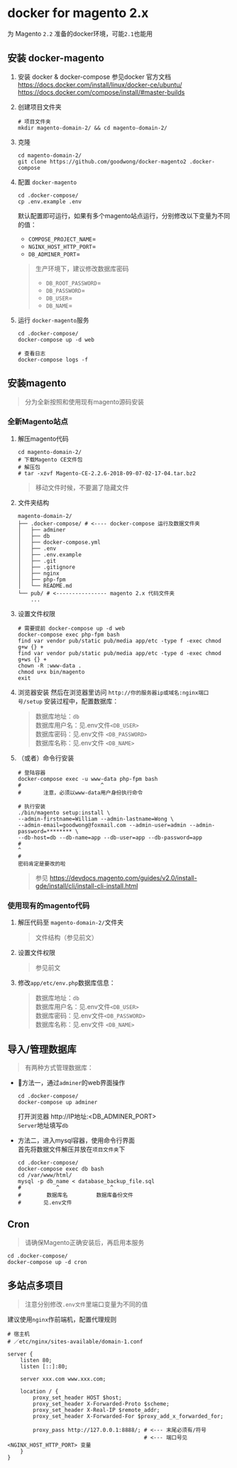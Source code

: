 
# docker for magento 2.x
为 Magento `2.2` 准备的docker环境，可能`2.1`也能用


## 安装 docker-magento

1. 安装 docker & docker-compose
    参见docker 官方文档  
    https://docs.docker.com/install/linux/docker-ce/ubuntu/  
    https://docs.docker.com/compose/install/#master-builds  


2. 创建项目文件夹
    ```shell
    # 项目文件夹
    mkdir magento-domain-2/ && cd magento-domain-2/
    ```

3. 克隆
    ```shell
    cd magento-domain-2/
    git clone https://github.com/goodwong/docker-magento2 .docker-compose
    ```

4. 配置 `docker-magento`
    ```shell
    cd .docker-compose/
    cp .env.example .env
    ```
    默认配置即可运行，如果有多个magento站点运行，分别修改以下变量为不同的值：
    - `COMPOSE_PROJECT_NAME`=  
    - `NGINX_HOST_HTTP_PORT`=  
    - `DB_ADMINER_PORT`=  

    > 生产环境下，建议修改数据库密码  
    > - `DB_ROOT_PASSWORD`=  
    > - `DB_PASSWORD`=  
    > - `DB_USER`=  
    > - `DB_NAME`=  

5. 运行 `docker-magento`服务
    ```shell
    cd .docker-compose/
    docker-compose up -d web

    # 查看日志
    docker-compose logs -f
    ```



## 安装magento

> 分为全新按照和使用现有magento源码安装

### 全新Magento站点

1. 解压magento代码
    ```shell
    cd magento-domain-2/
    # 下载Magento CE文件包
    # 解压包
    # tar -xzvf Magento-CE-2.2.6-2018-09-07-02-17-04.tar.bz2
    ```
    > 移动文件时候，不要漏了隐藏文件

2. 文件夹结构
    ```
    magento-domain-2/
    ├── .docker-compose/ # <---- docker-compose 运行及数据文件夹
    │   ├── adminer
    │   ├── db
    │   ├── docker-compose.yml
    │   ├── .env
    │   ├── .env.example
    │   ├── .git
    │   ├── .gitignore
    │   ├── nginx
    │   ├── php-fpm
    │   └── README.md
    └── pub/ # <---------------- magento 2.x 代码文件夹
        ...
    ```

3. 设置文件权限
    ```shell
    # 需要提前 docker-compose up -d web
    docker-compose exec php-fpm bash
    find var vendor pub/static pub/media app/etc -type f -exec chmod g+w {} +
    find var vendor pub/static pub/media app/etc -type d -exec chmod g+ws {} +
    chown -R :www-data .
    chmod u+x bin/magento
    exit
    ```

4. 浏览器安装
    然后在浏览器里访问 `http://你的服务器ip或域名:nginx端口号/setup`
    安装过程中，配置数据库： 
    > 数据库地址：`db`  
    > 数据库用户名：见.env文件`<DB_USER>`  
    > 数据库密码：见.env文件 `<DB_PASSWORD>`  
    > 数据库名称：见.env文件 `<DB_NAME>`

5. （或者）命令行安装
    ```shell
    # 登陆容器
    docker-compose exec -u www-data php-fpm bash
    #                         ^
    #       注意，必须以www-data用户身份执行命令

    # 执行安装
    ./bin/magento setup:install \
    --admin-firstname=William --admin-lastname=Wong \
    --admin-email=goodwong@foxmail.com --admin-user=admin --admin-password=******** \
    --db-host=db --db-name=app --db-user=app --db-password=app
    #                                                                          ^
    #                                                                   密码肯定是要改的啦
    
    ```
    > 参见 https://devdocs.magento.com/guides/v2.0/install-gde/install/cli/install-cli-install.html




### 使用现有的magento代码
1. 解压代码至 `magento-domain-2/`文件夹
    > 文件结构（参见前文）

2. 设置文件权限
    > 参见前文

2. 修改`app/etc/env.php`数据库信息：
    > 数据库地址：`db`  
    > 数据库用户名：见.env文件`<DB_USER>`  
    > 数据库密码：见.env文件`<DB_PASSWORD>`  
    > 数据库名称：见.env文件 `<DB_NAME>`  



## 导入/管理数据库
> 有两种方式管理数据库：

- 方法一，通过`adminer`的web界面操作
    ```shell
    cd .docker-compose/
    docker-compose up adminer
    ```
    打开浏览器 http://IP地址:<DB_ADMINER_PORT>  
    `Server`地址填写`db`  


- 方法二，进入mysql容器，使用命令行界面  
    首先将数据文件解压并放在`项目文件夹`下
    ```shell
    cd .docker-compose/
    docker-compose exec db bash
    cd /var/www/html/
    mysql -p db_name < database_backup_file.sql
    #           ^                ^
    #        数据库名         数据库备份文件
    #       见.env文件
    ```

## Cron
> 请确保Magento正确安装后，再启用本服务

```shell
cd .docker-compose/
docker-compose up -d cron
```

## 多站点多项目
> 注意分别修改`.env文件`里端口变量为不同的值  

建议使用`nginx`作前端机，配置代理规则
```nginx
# 宿主机
# ／etc/nginx/sites-available/domain-1.conf

server {
    listen 80;
    listen [::]:80;

    server xxx.com www.xxx.com;

    location / {
        proxy_set_header HOST $host;
        proxy_set_header X-Forwarded-Proto $scheme;
        proxy_set_header X-Real-IP $remote_addr;
        proxy_set_header X-Forwarded-For $proxy_add_x_forwarded_for;

        proxy_pass http://127.0.0.1:8888/; # <--- 末尾必须有/符号
                                           # <--- 端口号见<NGINX_HOST_HTTP_PORT> 变量
    }
}
```
